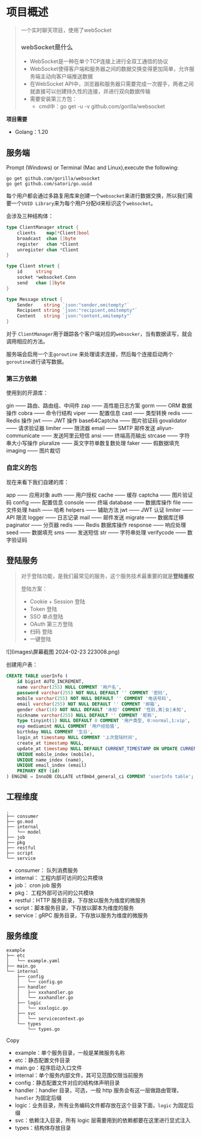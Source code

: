 # 项目概述

> 一个实时聊天项目，使用了webSocket
>
> ### webSocket是什么
>
> - WebSocket是一种在单个TCP连接上进行全双工通信的协议
> - WebSocket使得客户端和服务器之间的数据交换变得更加简单，允许服务端主动向客户端推送数据
> - 在WebSocket API中，浏览器和服务器只需要完成一次握手，两者之间就直接可以创建持久性的连接，并进行双向数据传输
> - 需要安装第三方包：
>   - cmd中：go get -u -v github.com/gorilla/websocket

**项目需要**

* Golang：1.20

## 服务端

Prompt (Windows) or Terminal (Mac and Linux),execute the following:

```shell
go get github.com/gorilla/websocket
go get github.com/satori/go.uuid
```

每个用户都会通过多路复用库来创建一个`websocket`来进行数据交换，所以我们需要一个`UUID Library`来为每个用户分配id来标识这个`websocket`。

会涉及三种结构体：

```go
type ClientManager struct {
    clients    map[*Client]bool
    broadcast  chan []byte
    register   chan *Client
    unregister chan *Client
}

type Client struct {
    id     string
    socket *websocket.Conn
    send   chan []byte
}

type Message struct {
    Sender    string `json:"sender,omitempty"`
    Recipient string `json:"recipient,omitempty"`
    Content   string `json:"content,omitempty"`
}
```

对于 `ClientManager`用于跟踪各个客户端对应的`websocker`，当有数据读写，就会调用相应的方法。

服务端会启用一个主`goroutine` 来处理请求连接，然后每个连接启动两个`goroutine`进行读写数据。

### 第三方依赖

使用到的开源库：

gin —— 路由、路由组、中间件
zap —— 高性能日志方案
gorm —— ORM 数据操作
cobra —— 命令行结构
viper —— 配置信息
cast —— 类型转换
redis —— Redis 操作
jwt —— JWT 操作
base64Captcha —— 图片验证码
govalidator —— 请求验证器
limiter —— 限流器
email —— SMTP 邮件发送
aliyun-communicate —— 发送阿里云短信
ansi —— 终端高亮输出
strcase —— 字符串大小写操作
pluralize —— 英文字符单数复数处理
faker —— 假数据填充
imaging —— 图片裁切

### 自定义的包

现在来看下我们自建的库：

app —— 应用对象
auth —— 用户授权
cache —— 缓存
captcha —— 图片验证码
config —— 配置信息
console —— 终端
database —— 数据库操作
file —— 文件处理
hash —— 哈希
helpers —— 辅助方法
jwt —— JWT 认证
limiter —— API 限流
logger —— 日志记录
mail —— 邮件发送
migrate —— 数据库迁移
paginator —— 分页器
redis —— Redis 数据库操作
response —— 响应处理
seed —— 数据填充
sms —— 发送短信
str —— 字符串处理
verifycode —— 数字验证码



## 登陆服务

> 对于登陆功能，是我们最常见的服务，这个服务技术最重要的就是**登陆鉴权**
>
> 登陆方案：
>
> * Cookie + Session 登陆
> * Token 登陆
> * SSO 单点登陆
> * OAuth 第三方登陆
> * 扫码 登陆
> * 一键登陆

![](images\屏幕截图 2024-02-23 223008.png)





创建用户表：

```sql
CREATE TABLE userInfo (
    id bigint AUTO_INCREMENT,
    name varchar(255) NULL COMMENT '用户名',
    password varchar(255) NOT NULL DEFAULT '' COMMENT '密码',
    mobile varchar(255) NOT NULL DEFAULT '' COMMENT '电话号码',
    email varchar(255) NOT NULL DEFAULT '' COMMENT '邮箱',
    gender char(10) NOT NULL DEFAULT '未知' COMMENT '性别,男|女|未知',
    nickname varchar(255) NULL DEFAULT '' COMMENT '昵称',
    type tinyint(1) NULL DEFAULT 0 COMMENT '用户类型, 0:normal,1:vip',
    exp mediumint NULL COMMENT '用户经验值',
    birthday NULL COMMENT '生日',
    login_at timestamp NULL COMMENT '上次登陆时间',
    create_at timestamp NULL,
    update_at timestamp NULL DEFAULT CURRENT_TIMESTAMP ON UPDATE CURRENT_TIMESTAMP,
    UNIQUE mobile_index (mobile),
    UNIQUE name_index (name),
    UNIQUE email_index (email)
    PRIMARY KEY (id)
) ENGINE = InnoDB COLLATE utf8mb4_general_ci COMMENT 'userInfo table';
```



## 工程维度

```text
.
├── consumer
├── go.mod
├── internal
│   └── model
├── job
├── pkg
├── restful
├── script
└── service
```

- consumer： 队列消费服务
- internal： 工程内部可访问的公共模块
- job： cron job 服务
- pkg： 工程外部可访问的公共模块
- restful：HTTP 服务目录，下存放以服务为维度的微服务
- script：脚本服务目录，下存放以脚本为维度的服务
- service：gRPC 服务目录，下存放以服务为维度的微服务

## 服务维度

```text
example
├── etc
│   └── example.yaml
├── main.go
└── internal
    ├── config
    │   └── config.go
    ├── handler
    │   ├── xxxhandler.go
    │   └── xxxhandler.go
    ├── logic
    │   └── xxxlogic.go
    ├── svc
    │   └── servicecontext.go
    └── types
        └── types.go
```

Copy

- example：单个服务目录，一般是某微服务名称
- etc：静态配置文件目录
- main.go：程序启动入口文件
- internal：单个服务内部文件，其可见范围仅限当前服务
- config：静态配置文件对应的结构体声明目录
- handler：handler 目录，可选，一般 http 服务会有这一层做路由管理，`handler` 为固定后缀
- logic：业务目录，所有业务编码文件都存放在这个目录下面，`logic` 为固定后缀
- svc：依赖注入目录，所有 logic 层需要用到的依赖都要在这里进行显式注入
- types：结构体存放目录



